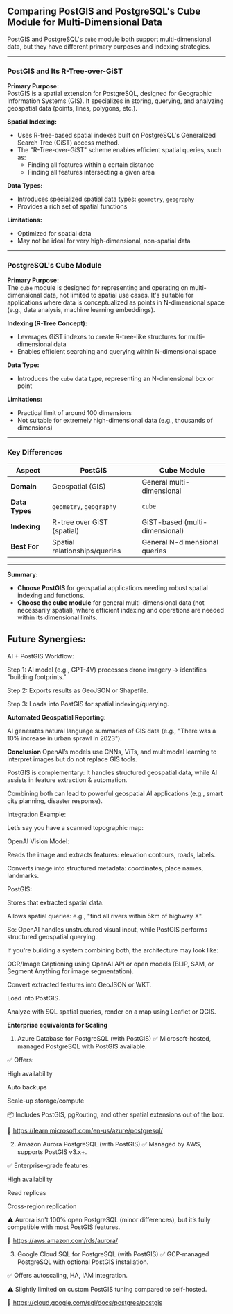 
## Comparing PostGIS and PostgreSQL's Cube Module for Multi-Dimensional Data

PostGIS and PostgreSQL's `cube` module both support multi-dimensional data, but they have different primary purposes and indexing strategies.

---

### PostGIS and Its R-Tree-over-GiST

**Primary Purpose:**  
PostGIS is a spatial extension for PostgreSQL, designed for Geographic Information Systems (GIS). It specializes in storing, querying, and analyzing geospatial data (points, lines, polygons, etc.).

**Spatial Indexing:**  
- Uses R-tree-based spatial indexes built on PostgreSQL's Generalized Search Tree (GiST) access method.
- The "R-Tree-over-GiST" scheme enables efficient spatial queries, such as:
    - Finding all features within a certain distance
    - Finding all features intersecting a given area

**Data Types:**  
- Introduces specialized spatial data types: `geometry`, `geography`
- Provides a rich set of spatial functions

**Limitations:**  
- Optimized for spatial data
- May not be ideal for very high-dimensional, non-spatial data

---

### PostgreSQL's Cube Module

**Primary Purpose:**  
The `cube` module is designed for representing and operating on multi-dimensional data, not limited to spatial use cases. It's suitable for applications where data is conceptualized as points in N-dimensional space (e.g., data analysis, machine learning embeddings).

**Indexing (R-Tree Concept):**  
- Leverages GiST indexes to create R-tree-like structures for multi-dimensional data
- Enables efficient searching and querying within N-dimensional space

**Data Type:**  
- Introduces the `cube` data type, representing an N-dimensional box or point

**Limitations:**  
- Practical limit of around 100 dimensions
- Not suitable for extremely high-dimensional data (e.g., thousands of dimensions)

---

### Key Differences

| Aspect             | PostGIS                        | Cube Module                  |
|--------------------|-------------------------------|------------------------------|
| **Domain**         | Geospatial (GIS)              | General multi-dimensional    |
| **Data Types**     | `geometry`, `geography`       | `cube`                       |
| **Indexing**       | R-tree over GiST (spatial)    | GiST-based (multi-dimensional)|
| **Best For**       | Spatial relationships/queries  | General N-dimensional queries |

---

**Summary:**  
- **Choose PostGIS** for geospatial applications needing robust spatial indexing and functions.
- **Choose the cube module** for general multi-dimensional data (not necessarily spatial), where efficient indexing and operations are needed within its dimensional limits.


## Future Synergies:

AI + PostGIS Workflow:

Step 1: AI model (e.g., GPT-4V) processes drone imagery → identifies "building footprints."

Step 2: Exports results as GeoJSON or Shapefile.

Step 3: Loads into PostGIS for spatial indexing/querying.

**Automated Geospatial Reporting:**  

AI generates natural language summaries of GIS data (e.g., "There was a 10% increase in urban sprawl in 2023").

**Conclusion**
OpenAI’s models use CNNs, ViTs, and multimodal learning to interpret images but do not replace GIS tools.

PostGIS is complementary: It handles structured geospatial data, while AI assists in feature extraction & automation.

Combining both can lead to powerful geospatial AI applications (e.g., smart city planning, disaster response).

Integration Example:

Let’s say you have a scanned topographic map:

OpenAI Vision Model:

Reads the image and extracts features: elevation contours, roads, labels.

Converts image into structured metadata: coordinates, place names, landmarks.

PostGIS:

Stores that extracted spatial data.

Allows spatial queries: e.g., "find all rivers within 5km of highway X".

So: OpenAI handles unstructured visual input, while PostGIS performs structured geospatial querying.

If you're building a system combining both, the architecture may look like:

OCR/Image Captioning using OpenAI API or open models (BLIP, SAM, or Segment Anything for image segmentation).

Convert extracted features into GeoJSON or WKT.

Load into PostGIS.

Analyze with SQL spatial queries, render on a map using Leaflet or QGIS.

**Enterprise equivalents for Scaling**

1. Azure Database for PostgreSQL (with PostGIS)
✅ Microsoft-hosted, managed PostgreSQL with PostGIS available.

✅ Offers:

High availability

Auto backups

Scale-up storage/compute

📦 Includes PostGIS, pgRouting, and other spatial extensions out of the box.

🔗 https://learn.microsoft.com/en-us/azure/postgresql/

2. Amazon Aurora PostgreSQL (with PostGIS)
✅ Managed by AWS, supports PostGIS v3.x+.

✅ Enterprise-grade features:

High availability

Read replicas

Cross-region replication

⚠️ Aurora isn't 100% open PostgreSQL (minor differences), but it’s fully compatible with most PostGIS features.

🔗 https://aws.amazon.com/rds/aurora/

3. Google Cloud SQL for PostgreSQL (with PostGIS)
✅ GCP-managed PostgreSQL with optional PostGIS installation.

✅ Offers autoscaling, HA, IAM integration.

⚠️ Slightly limited on custom PostGIS tuning compared to self-hosted.

🔗 https://cloud.google.com/sql/docs/postgres/postgis 
